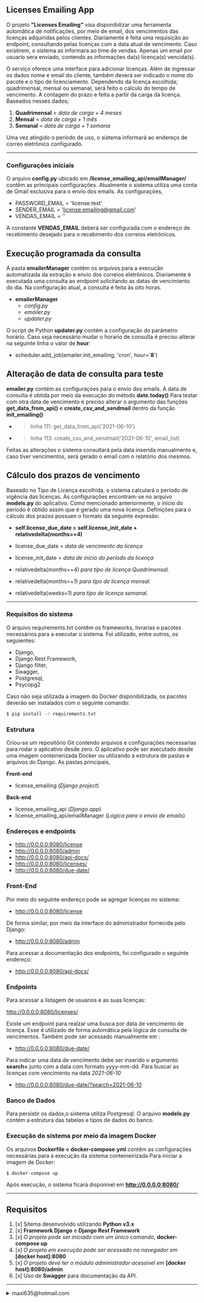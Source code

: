## Licenses Emailing App

O projeto __"Licenses Emailing"__ visa disponibilizar uma ferramenta automâtica de notificações, por meio de email, dos vencimentos das licenças adquiridas pelos clientes.
Diariamente é feita uma requisição ao endpoint, consultando pelas licenças com a data atual de vencimento. Caso existirem, o sistema as informara ao time de vendas. Apenas um email por usuario sera enviado, contendo as informações da(s) licença(s) vencida(s).

O serviço oferece uma interface para adicionar licenças. Além de ingressar os dados nome e email do cliente, também deverá ser indicado o nome do pacote e o tipo de licenciamento.
Dependendo da licença escolhida; quadrimensal, mensal ou semanal, será feito o calculo do tempo de vencimento. A contagem do prazo e feita a partir da carga da licença. Baseados nesses dados;

1. __Quadrimensal__ = _data de carga + 4 meses_
2. __Mensal__ = _data de carga + 1 mês_
3. __Semanal__ = _data de carga + 1 semana_

Uma vez atingido o período de uso, o sistema informará ao endereço de correo eletrônico configurado.

-----

### Configurações iniciais

O arquivo __config.py__ ubicado em __/license_emailing_api/emailManager/__ contêm as principais configurações.
Atualmente o sistema utiliza uma conta de Gmail exclusiva para o envio dos emails.
As configurações,


- PASSWORD_EMAIL = 'license.test'
- SENDER_EMAIL = 'license.emailing@gmail.com'
- VENDAS_EMAIL = ''

A constante __VENDAS_EMAIL__ deberá ser configurada com o endereço de recebimento desejado para o recebimento dos correios eletrônicos.

## Execução programada da consulta

A pasta __emailerManager__ contém os arquivos para a execução automatizada da extração e envio dos correios eletrônicos. Diariamente é executada uma consulta ao endpoint solicitando as datas de vencimiento do dia. Na configuração atual, a consulta é feita às oito horas.

- __emailerManager__
    - _config.py_
    - _emailer.py_
    - _updater.py_

O script de Python __updater.py__ contém a configuração do parámetro horário.
Caso seja necessário mudar o horario de consulta é preciso alterar na seguinte linha o valor de __hour__:

- scheduler.add_job(emailer.init_emailing, 'cron', hour='__8__')

## Alteração de data de consulta para teste

__emailer.py__ contém as configurações para o envio dos emails. A data de consulta é obtida por meio da execução do método __date.today()__
Para testar com otra data de vencimento é preciso alterar o argumento das funções __get_data_from_api()__ e __create_csv_and_sendmail__ dentro da função __init_emailing()__

- > linha 111:  get_data_from_api('2021-06-10')
- > linha 113:  create_csv_and_sendmail('2021-06-10', email_list)

Feitas as alterações o sistema consultará pela data inserida manualmente e, caso tiver vencimentos, será gerado o email com o relatório dos mesmos.

## Cálculo dos prazos de vencimento

Baseado no Tipo de Licença escolhida, o sistema calculará o período de vigência das licenças.
As configurações encontram-se no arquivo __models.py__ do aplicativo.
Como mencionado anteriormente, o início do período é obtido assim que é gerado uma nova licença.
Definições para o cálculo dos prazos possuen o formato da seguinte expresão:

- __self.license_due_date = self.license_init_date + relativedelta(months=+4)__

- license_due_date = _data de vencimento da licença_
- license_init_date = _data de início do período da licença_

- relativedelta(months=+4) _para tipo de licença Quadrimensal._
- relativedelta(months=+1) _para tipo de licença mensal._
- relativedelta(weeks=1) _para tipo de licença semanal._

-----

### Requisitos do sistema

O arquivo requirements.txt contêm os frameworks, livrarias e pacotes necessários para a executar o sistema. Foi utilizado, entre outros, os seguientes:

- Django,
- Django Rest Framework,
- Django filter,
- Swagger,
- Postgresql,
- Psycopg2

Caso não seja utilizada a imagem do Docker disponibilizada, os pacotes deverão ser instalados com o seguinte comando:

```sh
$ pip install -r requirements.txt
```

### Estrutura

Criou-se um repositório Git contendo arquivos e configurações necessarias para rodar o aplicativo desde zero.
O aplicativo pode ser executado desde uma imagem conteinerizada Docker ou utilizando a estrutura de pastas e arquivos do Django.
As pastas principais,

__Front-end__
- license_emailing (_Django project_)

__Back-end__
- license_emailing_api (_Django app_)
- license_emailing_api/emailManager (_Lógica para o envio de emails_)


### Endereços e endpoints

- http://0.0.0.0:8080/license
- http://0.0.0.0:8080/admin
- http://0.0.0.0:8080/api-docs/
- http://0.0.0.0:8080/licenses/
- http://0.0.0.0:8080/due-date/


### Front-End

Por meio do seguinte endereço pode se agregar licenças no sistema:

- http://0.0.0.0:8080/license

De forma similar, por meio da interface do administrador fornecida pelo Django:

- http://0.0.0.0:8080/admin

Para acessar a documentação dos endpoints, foi configurado o seguinte endereço:

- http://0.0.0.0:8080/api-docs/


### Endpoints

Para acessar a listagem de usuarios e as suas licenças:

http://0.0.0.0:8080/licenses/

Existe um endpoint para realzar uma busca por data de vencimento de licença. Esse é utilizado de forma automâtica pela lógica de consulta de vencimentos. Também pode ser acessado manualmente em :

- http://0.0.0.0:8080/due-date/

Para indicar uma data de vencimento debe ser inserido o argumento __search=__ junto com a data com formato yyyy-mm-dd.
Para buscar as licenças com vencimento na data _2021-06-10_

- http://0.0.0.0:8080/due-date/?search=2021-06-10


### Banco de Dados

Para persistir os dados,o sistema utiliza Postgresql.
O arquivo __models.py__ contém a estrutura das tabelas e tipos de dados do banco.


### Execução do sistema por meio da imagem Docker

Os arquivos __Dockerfile__ e __docker-compose.yml__ contêm as configurações necessárias para a execução da sistema conteineirizada
Para iniciar a imagem de Docker:

```sh
$ docker-compose up
```
Após execução, o sistema ficará disponível em __http://0.0.0.0:8080/__

-----

## Requisitos

1. [x] Sitema desenvolvido utilizando __Python v3.x__
2. [x] __Framework Django__ e __Django Rest Framework__
3. [x] _O projeto pode ser iniciado com um único comando_, __docker-compose up__ 
4. [x] _O projeto em execução pode ser acessado no navegador em_ __[docker host]:8080__
5. [x] _O projeto deve ter o módulo administrador acessível em_ __[docker host]:8080/admin__
6. [x] Uso de __Swagger__ para documentação da API.

-----

<details>
  <summary> maxi635@hotmail.com </summary>
    Maximiliano Hugo Chaile
</details>
